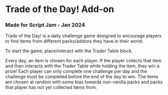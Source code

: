 # Trade of the Day! Add-on

### Made for Script Jam - Jan 2024

Trade of the Day! is a daily challenge game designed to encourage players to find items from different packs/addons they have in their world.

To start the game, place/interact with the Trader Table block.

Every day, an item is chosen for each player. If the player collects that item and then interacts with the Trader Table while holding the item, they win a prize! Each player can only complete one challenge per day and the challenge must be completed before the end of the day to win. The items are chosen at random with some bias towards non-vanilla packs and packs that player has not yet collected items from.
